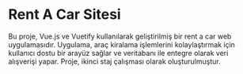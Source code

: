 # Rent A Car Sitesi

Bu proje, Vue.js ve Vuetify kullanılarak geliştirilmiş bir rent a car web uygulamasıdır. Uygulama, araç kiralama işlemlerini kolaylaştırmak için kullanıcı dostu bir arayüz sağlar ve veritabanı ile entegre olarak veri alışverişi yapar. Proje, ikinci staj çalışması olarak oluşturulmuştur.



